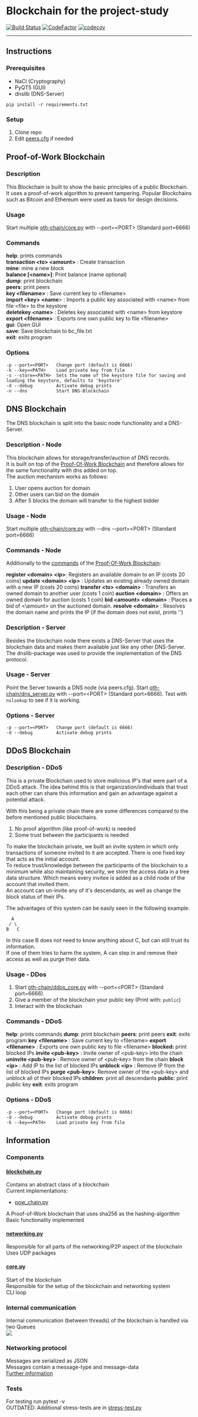# Blockchain for the project-study

[![Build Status](https://travis-ci.org/McSido/oth-chain.svg?branch=master)](https://travis-ci.org/McSido/oth-chain)
[![CodeFactor](https://www.codefactor.io/repository/github/mcsido/oth-chain/badge)](https://www.codefactor.io/repository/github/mcsido/oth-chain)
[![codecov](https://codecov.io/gh/McSido/oth-chain/branch/master/graph/badge.svg)](https://codecov.io/gh/McSido/oth-chain)

---

## Instructions

### Prerequisites

* NaCl (Cryptography)
* PyQT5 (GUI)
* dnslib (DNS-Server)

```SHELL
pip install -r requirements.txt
```

### Setup

1. Clone repo
2. Edit [peers.cfg](./peers.cfg) if needed

## Proof-of-Work Blockchain

### Description

This Blockchain is built to show the basic principles of a public Blockchain. It uses a proof-of-work algorithm to prevent tampering. Popular Blockchains such as Bitcoin and Ethereum were used as basis for design decisions.

### Usage

 Start multiple [oth-chain/core.py](./oth-chain/core.py) with --port=\<PORT> (Standard port=6666)

### Commands

**help**: prints commands\
**transaction \<to> \<amount>** : Create transaction \
**mine**: mine a new block \
**balance [\<name>]**: Print balance (name optional) \
**dump**: print blockchain \
**peers**: print peers \
**key \<filename>** : Save current key to \<filename>\
**import \<key> \<name**> : Imports a public key associated with \<name> from file \<file> to the keystore\
**deletekey \<name>** : Deletes key associated with \<name> from keystore\
**export \<filename>** : Exports one own public key to file \<filename>\
**gui**: Open GUI\
**save**: Save blockchain to bc_file.txt\
**exit**: exits program

### Options

```SHELL
-p --port=<PORT>   Change port (default is 6666)
-k --key=<PATH>    Load private key from file
-s --store=<PATH>  Sets the name of the keystore file for saving and loading the keystore, defaults to 'keystore'
-d --debug         Activate debug prints
-n --dns           Start DNS-Blockchain
```

## DNS Blockchain

The DNS blockchain is split into the basic node functionality and a DNS-Server.

### Description - Node

This blockchain allows for storage/transfer/auction of DNS records.  
It is built on top of the [Proof-Of-Work Blockchain](#Proof-of-Work-Blockchain) and therefore allows for the same functionality with dns added on top.  
The auction mechanism works as follows:

1. User opens auction for domain
2. Other users can bid on the domain
3. After 5 blocks the domain will transfer to the highest bidder

### Usage - Node

 Start multiple [oth-chain/core.py](./oth-chain/core.py) with --dns --port=\<PORT> (Standard port=6666)

### Commands - Node

Additionally to the [commands](#Commands) of the [Proof-Of-Work Blockchain](#Proof-of-Work-Blockchain):

**register \<domain> \<ip>**: Registers an available domain to an IP (costs 20 coins)
**update \<domain> \<ip>** : Updates an existing already owned domain with a new IP (costs 20 coins)
**transfer \<to> \<domain>** : Transfers an owned domain to another user (costs 1 coin)
**auction \<domain>** : Offers an owned domain for auction (costs 1 coin)
**bid \<amount> \<domain>** : Places a bid of <\amount> on the auctioned domain.
**resolve \<domain>** : Resolves the domain name and prints the IP (if the domain does not exist, prints '')

### Description - Server

Besides the blockchain node there exists a DNS-Server that uses the blockchain data and makes them available just like any other DNS-Server.  
The dnslib-package was used to provide the implementation of the DNS protocol.

### Usage - Server

Point the Server towards a DNS node (via peers.cfg).
Start [oth-chain/dns_server.py](./oth-chain/dns_server.py) with --port=\<PORT> (Standard port=6666).
Test with `nslookup` to see if it is working.

### Options - Server

```SHELL
-p --port=<PORT>   Change port (default is 6666)
-d --debug         Activate debug prints
```

## DDoS Blockchain

### Description - DDoS

This is a private Blockchain used to store malicious IP's that were part of a DDoS attack.
The idea behind this is that organization/individuals that trust each other can share this information and gain an advantage against a potential attack.  

With this being a private chain there are some differences compared to the before mentioned public blockchains.

1. No proof algorithm (like proof-of-work) is needed
2. Some trust between the participants is needed

To make the blockchain private, we built an invite system in which only transactions of someone invited to it are accepted. There is one fixed key that acts as the initial account.  
To reduce trust/knowledge between the participants of the blockchain to a minimum while also maintaining security, we store the access data in a tree data structure. Which means every invitee is added as a child node of the account that invited them.  
An account can un-invite any of it's descendants, as well as change the block status of their IPs.

The advantages of this system can be easily seen in the following example:

```PSEUDO
  A
 / \
B   C
```

In this case B does not need to know anything about C, but can still trust its information.  
If one of them tries to harm the system, A can step in and remove their access as well as purge their data.

### Usage - DDos

1. Start [oth-chain/ddos_core.py](./oth-chain/ddos_core.py) with --port=\<PORT> (Standard port=6666).
2. Give a member of the blockchain your public key (Print with: `public`)
3. Interact with the blockchain

### Commands - DDoS

**help**: prints commands
**dump**: print blockchain
**peers**: print peers
**exit**: exits program
**key \<filename>** : Save current key to \<filename>
**export \<filename>** : Exports one own public key to file \<filename>
**blocked:** print blocked IPs
**invite \<pub-key>** : Invite owner of \<pub-key> into the chain
**uninvite \<pub-key>** : Remove owner of \<pub-key> from the chain
**block \<ip>** : Add IP to the list of blocked IPs
**unblock \<ip>** : Remove IP from the list of blocked IPs
**purge \<pub-key>**: Remove owner of the \<pub-key> and unblock all of their blocked IPs
**children**: print all descendants
**public**: print public key
**exit**: exits program

### Options - DDoS

```SHELL
-p --port=<PORT>   Change port (default is 6666)
-d --debug         Activate debug prints
-k --key=<PATH>    Load private key from file
```

## Information

### Components

#### [blockchain.py](./blockchain.py)

Contains an abstract class of a blockchain \
Current implementations:

* [pow_chain.py](./pow_chain.py)

A Proof-of-Work blockchain that uses sha256 as the hashing-algorithm \
Basic functionality implemented

#### [networking.py](./networking.py)

Responsible for all parts of the networking/P2P aspect of the blockchain \
Uses UDP packages

#### [core.py](./core.py)

Start of the blockchain \
Responsible for the setup of the blockchain and networking system \
CLI loop

### Internal communication

Internal communication (between threads) of the blockchain is handled via two Queues \
<img src="./documentation/Blockchain_internal.svg">

### Networking protocol

Messages are serialized as JSON \
Messages contain a message-type and message-data \
[Further information](./documentation/protocol.md)

### Tests

For testing run pytest -v\
OUTDATED: Additional stress-tests are in [stress-test.py](./stress-test.py)
